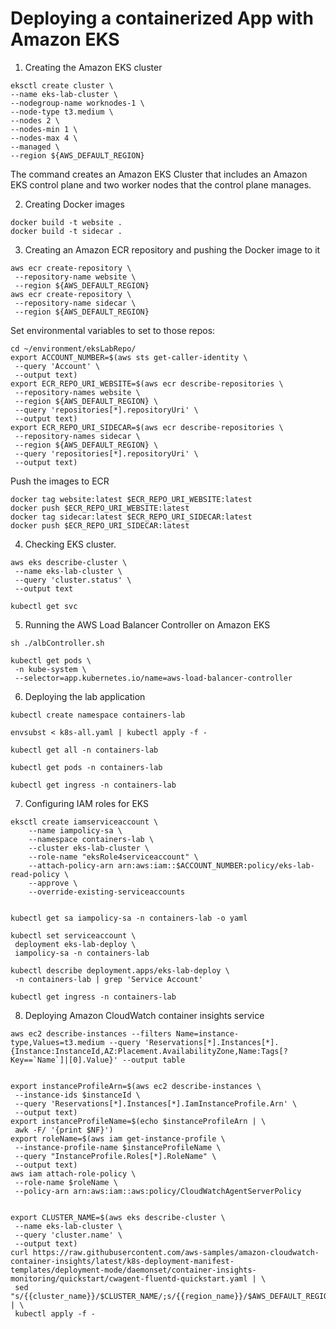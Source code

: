 # Deploying a containerized App with Amazon EKS

1. Creating the Amazon EKS cluster
```
eksctl create cluster \
--name eks-lab-cluster \
--nodegroup-name worknodes-1 \
--node-type t3.medium \
--nodes 2 \
--nodes-min 1 \
--nodes-max 4 \
--managed \
--region ${AWS_DEFAULT_REGION}
```

The command creates an Amazon EKS Cluster that includes an Amazon EKS control plane and two worker nodes that the control plane manages.

2. Creating Docker images

```
docker build -t website .
docker build -t sidecar .
```

3. Creating an Amazon ECR repository and pushing the Docker image to it

```
aws ecr create-repository \
 --repository-name website \
 --region ${AWS_DEFAULT_REGION}
aws ecr create-repository \
 --repository-name sidecar \
 --region ${AWS_DEFAULT_REGION}
```

Set environmental variables to set to those repos:
```
cd ~/environment/eksLabRepo/
export ACCOUNT_NUMBER=$(aws sts get-caller-identity \
 --query 'Account' \
 --output text)
export ECR_REPO_URI_WEBSITE=$(aws ecr describe-repositories \
 --repository-names website \
 --region ${AWS_DEFAULT_REGION} \
 --query 'repositories[*].repositoryUri' \
 --output text)
export ECR_REPO_URI_SIDECAR=$(aws ecr describe-repositories \
 --repository-names sidecar \
 --region ${AWS_DEFAULT_REGION} \
 --query 'repositories[*].repositoryUri' \
 --output text)
```

Push the images to ECR
```
docker tag website:latest $ECR_REPO_URI_WEBSITE:latest
docker push $ECR_REPO_URI_WEBSITE:latest
docker tag sidecar:latest $ECR_REPO_URI_SIDECAR:latest
docker push $ECR_REPO_URI_SIDECAR:latest
```

4. Checking EKS cluster.

```
aws eks describe-cluster \
 --name eks-lab-cluster \
 --query 'cluster.status' \
 --output text
```

```
kubectl get svc
```

5. Running the AWS Load Balancer Controller on Amazon EKS

```
sh ./albController.sh
```

```
kubectl get pods \
 -n kube-system \
 --selector=app.kubernetes.io/name=aws-load-balancer-controller
```

6. Deploying the lab application

```
kubectl create namespace containers-lab

envsubst < k8s-all.yaml | kubectl apply -f -

kubectl get all -n containers-lab

kubectl get pods -n containers-lab

kubectl get ingress -n containers-lab
```

7. Configuring IAM roles for EKS

```
eksctl create iamserviceaccount \
    --name iampolicy-sa \
    --namespace containers-lab \
    --cluster eks-lab-cluster \
    --role-name "eksRole4serviceaccount" \
    --attach-policy-arn arn:aws:iam::$ACCOUNT_NUMBER:policy/eks-lab-read-policy \
    --approve \
    --override-existing-serviceaccounts


kubectl get sa iampolicy-sa -n containers-lab -o yaml

kubectl set serviceaccount \
 deployment eks-lab-deploy \
 iampolicy-sa -n containers-lab

kubectl describe deployment.apps/eks-lab-deploy \
 -n containers-lab | grep 'Service Account'

kubectl get ingress -n containers-lab
```

8. Deploying Amazon CloudWatch container insights service

```
aws ec2 describe-instances --filters Name=instance-type,Values=t3.medium --query 'Reservations[*].Instances[*].{Instance:InstanceId,AZ:Placement.AvailabilityZone,Name:Tags[?Key==`Name`]|[0].Value}' --output table


export instanceProfileArn=$(aws ec2 describe-instances \
 --instance-ids $instanceId \
 --query 'Reservations[*].Instances[*].IamInstanceProfile.Arn' \
 --output text)
export instanceProfileName=$(echo $instanceProfileArn | \
 awk -F/ '{print $NF}')
export roleName=$(aws iam get-instance-profile \
 --instance-profile-name $instanceProfileName \
 --query "InstanceProfile.Roles[*].RoleName" \
 --output text)
aws iam attach-role-policy \
 --role-name $roleName \
 --policy-arn arn:aws:iam::aws:policy/CloudWatchAgentServerPolicy


export CLUSTER_NAME=$(aws eks describe-cluster \
 --name eks-lab-cluster \
 --query 'cluster.name' \
 --output text)
curl https://raw.githubusercontent.com/aws-samples/amazon-cloudwatch-container-insights/latest/k8s-deployment-manifest-templates/deployment-mode/daemonset/container-insights-monitoring/quickstart/cwagent-fluentd-quickstart.yaml | \
 sed "s/{{cluster_name}}/$CLUSTER_NAME/;s/{{region_name}}/$AWS_DEFAULT_REGION/" | \
 kubectl apply -f -

```

